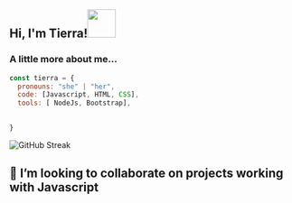 


<!---
flgirl813/flgirl813 is a ✨ special ✨ repository because its `README.md` (this file) appears on your GitHub profile.
You can click the Preview link to take a look at your changes.
--->

<h2> Hi, I'm Tierra!<img src="https://media3.giphy.com/media/Wj7lNjMNDxSmc/giphy.gif?cid=ecf05e47afwx9zxo8cvazpn1z8sntp9npu9zmwpdxoy5tyhc&rid=giphy.gif&ct=g" width="50"></h2>


###  A little more about me...  

```javascript
const tierra = {
  pronouns: "she" | "her",
  code: [Javascript, HTML, CSS],
  tools: [ NodeJs, Bootstrap],
 

}
```

![GitHub Streak](http://github-readme-streak-stats.herokuapp.com?user=flgirl813)

💞️ I’m looking to collaborate on projects working with Javascript
---
